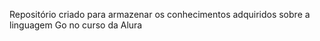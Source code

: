 Repositório criado para armazenar os conhecimentos adquiridos sobre a linguagem Go no curso da Alura
